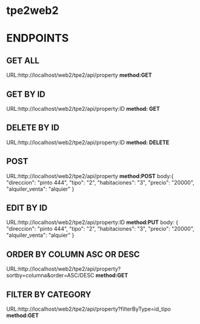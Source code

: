 # tpe2web2
<h1>ENDPOINTS</h1>
<h2>GET ALL</h2>
<p> URL:http://localhost/web2/tpe2/api/property  <strong>method:GET</strong> </p>
<h2>GET BY ID</h2>
<p> URL:http://localhost/web2/tpe2/api/property:ID <strong>method: GET</strong></p>
<h2>DELETE BY ID</h2>
<p> URL:http://localhost/web2/tpe2/api/property:ID <strong>method: DELETE</strong></p>
<h2>POST</h2>
<p> URL:http://localhost/web2/tpe2/api/property <strong>method:POST</strong> body:{
        "direccion": "pinto 444",
        "tipo": "2",
        "habitaciones": "3",
        "precio": "20000",
        "alquiler_venta": "alquier"
    } </p>
<h2>EDIT BY ID</h2>
<p> URL:http://localhost/web2/tpe2/api/property:ID <strong>method:PUT</strong> body:   {
        "direccion": "pinto 444",
        "tipo": "2",
        "habitaciones": "3",
        "precio": "20000",
        "alquiler_venta": "alquier"
    }</p>
<h2>ORDER BY COLUMN ASC OR DESC</h2>
<p> URL:http://localhost/web2/tpe2/api/property?sortby=columna&order=ASC/DESC <strong>method:GET</strong></p>
<h2>FILTER BY CATEGORY</h2>
<p> URL:http://localhost/web2/tpe2/api/property?filterByType=id_tipo  <strong>method:GET</strong></p>
  

